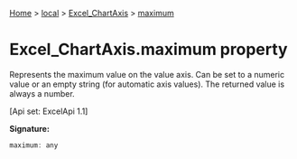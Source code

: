 [Home](./index) &gt; [local](local.md) &gt; [Excel\_ChartAxis](local.excel_chartaxis.md) &gt; [maximum](local.excel_chartaxis.maximum.md)

# Excel\_ChartAxis.maximum property

Represents the maximum value on the value axis. Can be set to a numeric value or an empty string (for automatic axis values). The returned value is always a number. 

 \[Api set: ExcelApi 1.1\]

**Signature:**
```javascript
maximum: any
```
